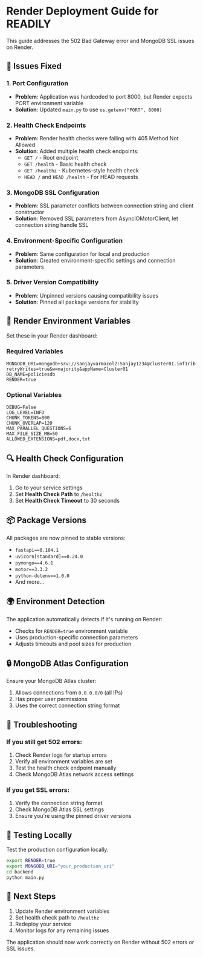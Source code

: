 # Render Deployment Guide for READILY

This guide addresses the 502 Bad Gateway error and MongoDB SSL issues on Render.

## 🔧 Issues Fixed

### 1. Port Configuration
- **Problem**: Application was hardcoded to port 8000, but Render expects PORT environment variable
- **Solution**: Updated `main.py` to use `os.getenv("PORT", 8000)`

### 2. Health Check Endpoints
- **Problem**: Render health checks were failing with 405 Method Not Allowed
- **Solution**: Added multiple health check endpoints:
  - `GET /` - Root endpoint
  - `GET /health` - Basic health check
  - `GET /healthz` - Kubernetes-style health check
  - `HEAD /` and `HEAD /health` - For HEAD requests

### 3. MongoDB SSL Configuration
- **Problem**: SSL parameter conflicts between connection string and client constructor
- **Solution**: Removed SSL parameters from AsyncIOMotorClient, let connection string handle SSL

### 4. Environment-Specific Configuration
- **Problem**: Same configuration for local and production
- **Solution**: Created environment-specific settings and connection parameters

### 5. Driver Version Compatibility
- **Problem**: Unpinned versions causing compatibility issues
- **Solution**: Pinned all package versions for stability

## 🚀 Render Environment Variables

Set these in your Render dashboard:

### Required Variables
```
MONGODB_URI=mongodb+srv://sanjayvarmacol2:Sanjay1234@cluster01.inf1rib.mongodb.net/policiesdb?retryWrites=true&w=majority&appName=Cluster01
DB_NAME=policiesdb
RENDER=true
```

### Optional Variables
```
DEBUG=False
LOG_LEVEL=INFO
CHUNK_TOKENS=800
CHUNK_OVERLAP=120
MAX_PARALLEL_QUESTIONS=6
MAX_FILE_SIZE_MB=50
ALLOWED_EXTENSIONS=pdf,docx,txt
```

## 🔍 Health Check Configuration

In Render dashboard:
1. Go to your service settings
2. Set **Health Check Path** to `/healthz`
3. Set **Health Check Timeout** to 30 seconds

## 📦 Package Versions

All packages are now pinned to stable versions:
- `fastapi==0.104.1`
- `uvicorn[standard]==0.24.0`
- `pymongo==4.6.1`
- `motor==3.3.2`
- `python-dotenv==1.0.0`
- And more...

## 🌍 Environment Detection

The application automatically detects if it's running on Render:
- Checks for `RENDER=true` environment variable
- Uses production-specific connection parameters
- Adjusts timeouts and pool sizes for production

## 🔒 MongoDB Atlas Configuration

Ensure your MongoDB Atlas cluster:
1. Allows connections from `0.0.0.0/0` (all IPs)
2. Has proper user permissions
3. Uses the correct connection string format

## 🐛 Troubleshooting

### If you still get 502 errors:
1. Check Render logs for startup errors
2. Verify all environment variables are set
3. Test the health check endpoint manually
4. Check MongoDB Atlas network access settings

### If you get SSL errors:
1. Verify the connection string format
2. Check MongoDB Atlas SSL settings
3. Ensure you're using the pinned driver versions

## 📝 Testing Locally

Test the production configuration locally:
```bash
export RENDER=true
export MONGODB_URI="your_production_uri"
cd backend
python main.py
```

## 🎯 Next Steps

1. Update Render environment variables
2. Set health check path to `/healthz`
3. Redeploy your service
4. Monitor logs for any remaining issues

The application should now work correctly on Render without 502 errors or SSL issues.
